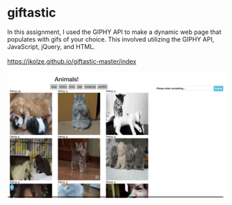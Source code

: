 # giftastic
In this assignment, I used the GIPHY API to make a dynamic web page that populates with gifs of your choice. This involved utilizing the GIPHY API, JavaScript, jQuery, and HTML.
<br>
<br>
https://jkolze.github.io/giftastic-master/index
<br><br>
![Home](/img/pic.png 'Screenshot')
